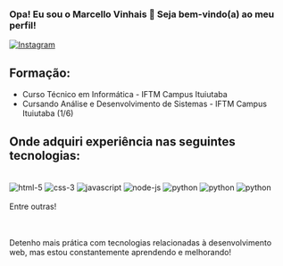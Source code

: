 ### Opa! Eu sou o Marcello Vinhais 🤘 Seja bem-vindo(a) ao meu perfil!
[![Instagram](https://img.shields.io/badge/Instagram-E4405F?style=for-the-badge&logo=instagram&logoColor=white)](https://www.instagram.com/marcello_vinhais/_)

## Formação: 
  - Curso Técnico em Informática - IFTM Campus Ituiutaba<br/>
  - Cursando Análise e Desenvolvimento de Sistemas - IFTM Campus Ituiutaba (1/6)  
  ## Onde adquiri experiência nas seguintes tecnologias:

  <div style="display: inline_block"><br/>
    <img align="center" alt="html-5" src="https://img.shields.io/badge/HTML5-E34F26?style=for-the-badge&logo=html5&logoColor=white" />
    <img align="center" alt="css-3" src="https://img.shields.io/badge/CSS3-1572B6?style=for-the-badge&logo=css3&logoColor=white" />
    <img align="center" alt="javascript" src="https://img.shields.io/badge/JavaScript-F7DF1E?style=for-the-badge&logo=javascript&logoColor=black" />
    <img align="center" alt="node-js" src="https://img.shields.io/badge/Node.js-43853D?style=for-the-badge&logo=node.js&logoColor=white" />
    <img align="center" alt="python" src="https://img.shields.io/badge/Python-14354C?style=for-the-badge&logo=python&logoColor=white" />
    <img align="center" alt="python" src="https://img.shields.io/badge/MySQL-005C84?style=for-the-badge&logo=mysql&logoColor=white" />
    <img align="center" alt="python" src="https://img.shields.io/badge/Java-ED8B00?style=for-the-badge&logo=openjdk&logoColor=white" /></div></br>Entre outras!<br><br>
  </div></br>
    <p>Detenho mais prática com tecnologias relacionadas à desenvolvimento web, mas estou constantemente aprendendo e melhorando!</p>



    
